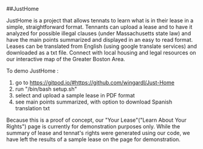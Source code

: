 ##JustHome

JustHome is a project that allows tennats to learn what is in their lease in a simple, straightforward format. Tennants can upload a lease and to have it analyzed for possible illegal clauses (under Massachusetts state law) and have the main points summarized and displayed in an easy to read format. Leases can be translated from English (using google translate services) and downloaded as a txt file. Connect with local housing and legal resources on our interactive map of the Greater Boston Area. 


To demo JustHome :
  1. go to https://gitpod.io/#https://github.com/wingardl/Just-Home
  2. run "/bin/bash setup.sh" 
  3. select and upload a sample lease in PDF format
  4. see main points summarized, with option to download Spanish translation txt
 
Because this is a proof of concept, our "Your Lease"("Learn About Your Rights") page is currently for demonstration purposes only. While the summary of lease and tennat's rights were generated using our code, we have left the results of a sample lease on the page for demonstration. 
